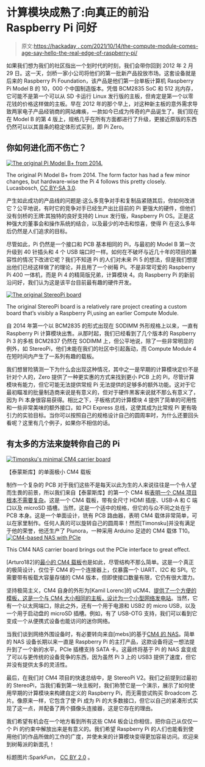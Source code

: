 # 计算模块成熟了:向真正的前沿 Raspberry Pi 问好

> 原文:[https://hackaday . com/2021/10/14/the-compute-module-comes-age-say-hello-the-real-edge-of-raspberry-pi/](https://hackaday.com/2021/10/14/the-compute-module-comes-of-age-say-hello-to-the-real-cutting-edge-of-raspberry-pi/)

如果我们想为我们的社区指出一个划时代的时刻，我们会带你回到 2012 年 2 月 29 日。这一天，剑桥一家小公司将他们的第一批新产品投放市场。这套设备就是后来的 Raspberry Pi Foundation，该产品是他们第一台单板计算机 Raspberry Pi Model B 的 10，000 个中国制造版本。凭借 BCM2835 SoC 和 512 兆内存，它可能不是第一个可以从 SD 卡运行 Linux 发行版的主板，但肯定是第一个以零花钱的价格这样做的主板。早在 2012 年的那个早上，对这种新主板的意外需求导致两家电子产品经销商的网站瘫痪，一款如今已成为传奇的产品诞生了。我们现在在 Model B 的第 4 版上，规格几乎在所有方面都进行了升级，更接近原版的东西仍然可以以其苗条的稳定体形式买到，即 Pi Zero。

## 你如何进化而不伤亡？

[![The original Pi Model B+ from 2014.](../Images/241b43a428bdb08b365e2b7afaf77d6c.png)](https://hackaday.com/wp-content/uploads/2021/09/1280px-Raspberry_Pi_B_top.jpg)

The original Pi Model B+ from 2014\. The form factor has had a few minor changes, but hardware-wise the Pi 4 follows this pretty closely. Lucasbosch, [CC BY-SA 3.0](https://commons.wikimedia.org/wiki/File:Raspberry_Pi_B%2B_top.jpg).

产生如此成功的产品线的问题是:这么多竞争对手和复制品紧随其后，你如何改进它？公平地说，有时它的竞争对手已经生产出比目前的 Pi 更强大的硬件，但他们没有剑桥的王牌:其独特的良好支持的 Linux 发行版，Raspberry Pi OS。正是这种强大的董事会和操作系统的结合，以及最少的冲击和惊喜，使得 Pi 在这么多年后仍然是人们追求的目标。

尽管如此，Pi 仍然是一个接口和 PCB 基本相同的 Pi，与最初的 Model B 第一次升级到 40 针插头和 4 个 USB 端口时一样。如何在不破坏与近几十年的项目的兼容性的情况下改进它呢？我们不知道 Pi 的人们对未来 Pi 5 的想法，但是我们想提出他们已经这样做了的理论，并且用了一个树莓 Pi。不是非常可爱的 Raspberry Pi 400 一体机，而是 Pi 4 的精简版兄弟，计算模块 4。向 Raspberry Pi 的新前沿问好，我们认为这是该平台目前最有趣的硬件开发。

[![The original StereoPi board](../Images/a864424dda05190dfa952ef88fdd2393.png)](https://hackaday.com/wp-content/uploads/2018/12/raspberry-pi-stereopi.jpg)

The original StereoPi board is a relatively rare project creating a custom board that’s visibly a Raspberry Pi,using an earlier Compute Module.

自 2014 年第一个以 BCM2835 的形式出现在 SODIMM 外形规格上以来，一直有 Raspberry Pi 计算模块出售。从那时起，我们已经看到了几个版本的 Raspberry Pi 3 的多核 BCM2837 仍然在 SODIMM 上，但公平地说，除了一些非常明显的例外，如 StereoPi，他们未能在我们的社区中引起轰动，而 Compute Module 4 在短时间内产生了一系列有趣的载板。

我们想冒险猜测一下为什么会出现这种情况，其中之一是早期的计算模块定价不是针对个人的，Zero 提供了一种更实惠的方式来找到更小 PCB 上的 Pi，尽管计算模块有能力，但它可能无法提供常规 Pi 无法提供的足够多的额外功能。这对于它最初瞄准的批量制造商来说是有意义的，但对于硬件黑客来说就不那么有意义了，因为 Pi 本身很容易获得。相比之下，子板格式的计算模块 4 提供了简单的可用性和一些非常美味的额外接口，如 PCI Express 总线，这使其成为比常规 Pi 更有吸引力的实验目标。当你可以按照自己的规格设计自己的圆周率时，为什么还要回头看呢？这里有几个例子，如果你不相信的话。

## 有太多的方法来旋转你自己的 Pi

[![Timonsku's minimal CM4 carrier board](../Images/5292be103410d47ec715ea757157b2d8.png)](https://hackaday.com/wp-content/uploads/2020/11/cm4carry800.jpg) 

【泰蒙斯库】的单面极小 CM4 载板

制作一个复杂的 PCB 对于我们这些不是每天以此为生的人来说往往是一个令人望而生畏的前景，所以我们来自【泰蒙斯库】的第一个 CM4 板[表明一个 CM4 项目根本不需要复杂](https://hackaday.com/2020/11/13/easy-carrier-board-for-the-compute-module-4-shows-you-can-do-it-too/)。这是一个 CM4 载板，带有全尺寸 HDMI 插座、USB-A 和 C 端口以及 microSD 插槽。当然，这是一个适中的规格，但它的与众不同之处在于 PCB 本身。这是一个单面设计，铣有 PCB 路由器，表明 CM4 载体非常简单，可以在家里制作。任何人真的可以旋转自己的圆周率！然而[Timonsku]并没有满足于他的荣誉，他还生产了 Piunora，一种采用 Arduino 足迹的 CM4 载体 T10。[![CM4-based NAS with PCIe](../Images/9eb374b0bdea8c43a10ddfa8d57be364.png)](https://hackaday.com/wp-content/uploads/2021/09/pi-cm4-nas.jpg)

This CM4 NAS carrier board brings out the PCIe interface to great effect.

[Arturo182]的[最小的 CM4 载板](https://twitter.com/arturo182/status/1429907175938437124)也是如此，尽管结构不那么简单。这是一个真正的极简设计，仅位于 CM4 的一个连接器上，仅暴露一个 UART、I2C 和 SPI。它需要带有板载大容量存储的 CM4 版本，但即使接口数量有限，它仍有很大潜力。

坚持极简主义，CM4 自身的外形为[Kamil Lorenc]的 uCM4、[提供了一个方便的模板，这是一个与 CM4 大小相同的主板，设计为一个小型网络发电站](https://hackaday.io/project/179793-ucm4)。当然，它有一个以太网端口，除此之外，还有一个用于电源和 USB2 的 micro USB，以及一个用于启动盘的 microSD 插槽。例如，有了 USB-OTG 支持，我们可以看到它变成一个从便携式设备也能访问的迷你网络。

当我们谈到网络外围设备时，有必要转向来自[mebs]的基于[CM4 的 NAS](https://hackaday.io/project/179338-cm4-custom-pcie-nas)。简单的 NAS 设备长期以来一直是 Raspberry Pi 的主打产品，这款设备将这一想法提升到了一个新的水平，PCIe 插槽支持 SATA 卡。这最终将基于 Pi 的 NAS 盒变成了可以与更传统的设备竞争的东西，因为虽然 Pi 3 上的 USB3 提供了速度，但它并没有提供太多的灵活性。

最后，在我们对 CM4 项目的快速总结中，是 StereoPi V2。我们之前提到过最初的 StereoPi，当我们看到第一块主板时，我们称赞它是一个演示，展示了如何使用早期的计算模块来构建自定义的 Raspberry Pi，而无需尝试购买 Broadcom 芯片。像原来一样，它包含了使 Pi 成为 Pi 的大多数接口，但它以自己的紧凑形式实现了这一点，并配备了两个摄像头连接器，这是它存在的理由。

我们希望有机会在一个地方看到所有这些 CM4 板会让你相信，把你自己从仅仅一个 Pi 的约束中解放出来是有意义的。我们希望 Raspberry Pi 的人们也能看到使用他们的作品所做的工作的广度，并使未来的计算模块变得更加容易访问。欢迎来到树莓派的新面孔！

标题图片:SparkFun， [CC BY 2.0](https://commons.wikimedia.org/wiki/File:CM_4_HERO_ON_WHITE_copy.jpg) 。